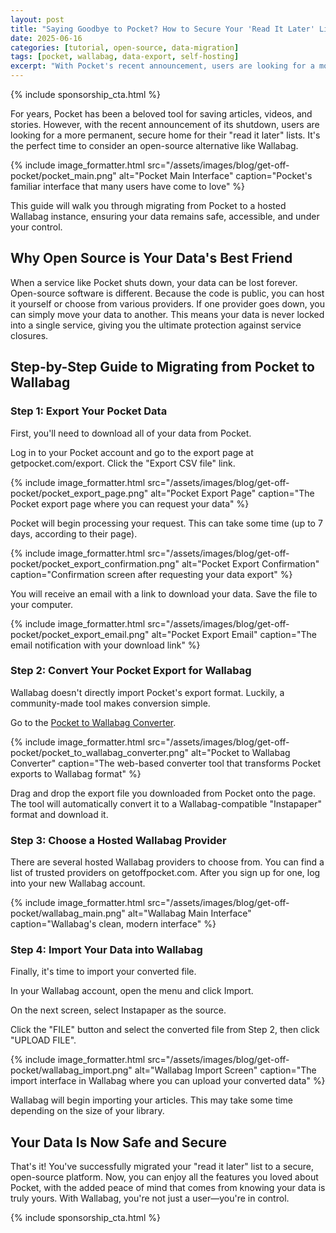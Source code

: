 ```yaml
---
layout: post
title: "Saying Goodbye to Pocket? How to Secure Your 'Read It Later' List with Open Source"
date: 2025-06-16
categories: [tutorial, open-source, data-migration]
tags: [pocket, wallabag, data-export, self-hosting]
excerpt: "With Pocket's recent announcement, users are looking for a more permanent, secure home for their 'read it later' lists. Learn how to migrate to Wallabag, an open-source alternative."
---
```


{% include sponsorship_cta.html %}

For years, Pocket has been a beloved tool for saving articles, videos, and stories. However, with the recent announcement of its shutdown, users are looking for a more permanent, secure home for their "read it later" lists. It's the perfect time to consider an open-source alternative like Wallabag.

{% include image_formatter.html src="/assets/images/blog/get-off-pocket/pocket_main.png" alt="Pocket Main Interface" caption="Pocket's familiar interface that many users have come to love" %}

This guide will walk you through migrating from Pocket to a hosted Wallabag instance, ensuring your data remains safe, accessible, and under your control.

## Why Open Source is Your Data's Best Friend

When a service like Pocket shuts down, your data can be lost forever. Open-source software is different. Because the code is public, you can host it yourself or choose from various providers. If one provider goes down, you can simply move your data to another. This means your data is never locked into a single service, giving you the ultimate protection against service closures.

## Step-by-Step Guide to Migrating from Pocket to Wallabag

### Step 1: Export Your Pocket Data

First, you'll need to download all of your data from Pocket.

Log in to your Pocket account and go to the export page at getpocket.com/export. Click the "Export CSV file" link.

{% include image_formatter.html src="/assets/images/blog/get-off-pocket/pocket_export_page.png" alt="Pocket Export Page" caption="The Pocket export page where you can request your data" %}

Pocket will begin processing your request. This can take some time (up to 7 days, according to their page).

{% include image_formatter.html src="/assets/images/blog/get-off-pocket/pocket_export_confirmation.png" alt="Pocket Export Confirmation" caption="Confirmation screen after requesting your data export" %}

You will receive an email with a link to download your data. Save the file to your computer.

{% include image_formatter.html src="/assets/images/blog/get-off-pocket/pocket_export_email.png" alt="Pocket Export Email" caption="The email notification with your download link" %}

### Step 2: Convert Your Pocket Export for Wallabag

Wallabag doesn't directly import Pocket's export format. Luckily, a community-made tool makes conversion simple.

Go to the [Pocket to Wallabag Converter](https://benjaminoakes.github.io/pocket-to-wallabag/).

{% include image_formatter.html src="/assets/images/blog/get-off-pocket/pocket_to_wallabag_converter.png" alt="Pocket to Wallabag Converter" caption="The web-based converter tool that transforms Pocket exports to Wallabag format" %}

Drag and drop the export file you downloaded from Pocket onto the page. The tool will automatically convert it to a Wallabag-compatible "Instapaper" format and download it.

### Step 3: Choose a Hosted Wallabag Provider

There are several hosted Wallabag providers to choose from. You can find a list of trusted providers on getoffpocket.com. After you sign up for one, log into your new Wallabag account.

{% include image_formatter.html src="/assets/images/blog/get-off-pocket/wallabag_main.png" alt="Wallabag Main Interface" caption="Wallabag's clean, modern interface" %}

### Step 4: Import Your Data into Wallabag

Finally, it's time to import your converted file.

In your Wallabag account, open the menu and click Import.

On the next screen, select Instapaper as the source.

Click the "FILE" button and select the converted file from Step 2, then click "UPLOAD FILE".

{% include image_formatter.html src="/assets/images/blog/get-off-pocket/wallabag_import.png" alt="Wallabag Import Screen" caption="The import interface in Wallabag where you can upload your converted data" %}

Wallabag will begin importing your articles. This may take some time depending on the size of your library.

## Your Data Is Now Safe and Secure

That's it! You've successfully migrated your "read it later" list to a secure, open-source platform. Now, you can enjoy all the features you loved about Pocket, with the added peace of mind that comes from knowing your data is truly yours. With Wallabag, you're not just a user—you're in control.

{% include sponsorship_cta.html %}